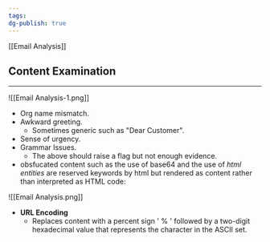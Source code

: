 ```yaml
---
tags: 
dg-publish: true
---
```

[[Email Analysis]]
## Content Examination
---
![[Email Analysis-1.png]]
- Org name mismatch. 
- Awkward greeting.
	- Sometimes generic such as "Dear Customer".
- Sense of urgency.
- Grammar Issues. 
	- The above should raise a flag but not enough evidence.
- obsfucated content such as the use of base64 and the use of _html entities_ are reserved keywords by html but rendered as content rather than interpreted as HTML code:

![[Email Analysis.png]]
- **URL Encoding**
	- Replaces content with a percent sign ' % ' followed by a two-digit hexadecimal value that represents the character in the ASCII set.